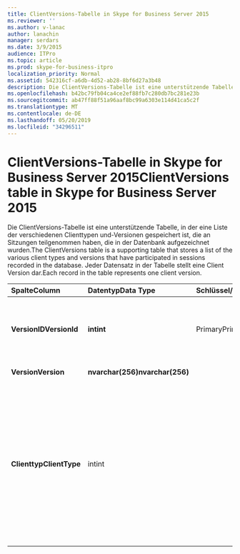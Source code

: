 ```yaml
---
title: ClientVersions-Tabelle in Skype for Business Server 2015
ms.reviewer: ''
ms.author: v-lanac
author: lanachin
manager: serdars
ms.date: 3/9/2015
audience: ITPro
ms.topic: article
ms.prod: skype-for-business-itpro
localization_priority: Normal
ms.assetid: 542316cf-a6db-4d52-ab28-8bf6d27a3b48
description: Die ClientVersions-Tabelle ist eine unterstützende Tabelle, in der eine Liste der verschiedenen Clienttypen und-Versionen gespeichert ist, die an Sitzungen teilgenommen haben, die in der Datenbank aufgezeichnet wurden. Jeder Datensatz in der Tabelle stellt eine Client Version dar.
ms.openlocfilehash: b42bc79fb04ca4ce2ef88fb7c280db7bc281e23b
ms.sourcegitcommit: ab47ff88f51a96aaf8bc99a6303e114d41ca5c2f
ms.translationtype: MT
ms.contentlocale: de-DE
ms.lasthandoff: 05/20/2019
ms.locfileid: "34296511"
---
```

# <a name="clientversions-table-in-skype-for-business-server-2015"></a><span data-ttu-id="2a66b-104">ClientVersions-Tabelle in Skype for Business Server 2015</span><span class="sxs-lookup"><span data-stu-id="2a66b-104">ClientVersions table in Skype for Business Server 2015</span></span>
 
<span data-ttu-id="2a66b-105">Die ClientVersions-Tabelle ist eine unterstützende Tabelle, in der eine Liste der verschiedenen Clienttypen und-Versionen gespeichert ist, die an Sitzungen teilgenommen haben, die in der Datenbank aufgezeichnet wurden.</span><span class="sxs-lookup"><span data-stu-id="2a66b-105">The ClientVersions table is a supporting table that stores a list of the various client types and versions that have participated in sessions recorded in the database.</span></span> <span data-ttu-id="2a66b-106">Jeder Datensatz in der Tabelle stellt eine Client Version dar.</span><span class="sxs-lookup"><span data-stu-id="2a66b-106">Each record in the table represents one client version.</span></span>
  
|<span data-ttu-id="2a66b-107">**Spalte**</span><span class="sxs-lookup"><span data-stu-id="2a66b-107">**Column**</span></span>|<span data-ttu-id="2a66b-108">**Datentyp**</span><span class="sxs-lookup"><span data-stu-id="2a66b-108">**Data Type**</span></span>|<span data-ttu-id="2a66b-109">**Schlüssel/Index**</span><span class="sxs-lookup"><span data-stu-id="2a66b-109">**Key/Index**</span></span>|<span data-ttu-id="2a66b-110">**Details**</span><span class="sxs-lookup"><span data-stu-id="2a66b-110">**Details**</span></span>|
|:-----|:-----|:-----|:-----|
|<span data-ttu-id="2a66b-111">**VersionID**</span><span class="sxs-lookup"><span data-stu-id="2a66b-111">**VersionId**</span></span> <br/> |<span data-ttu-id="2a66b-112">**int**</span><span class="sxs-lookup"><span data-stu-id="2a66b-112">**int**</span></span> <br/> |<span data-ttu-id="2a66b-113">Primary</span><span class="sxs-lookup"><span data-stu-id="2a66b-113">Primary</span></span>  <br/> |<span data-ttu-id="2a66b-114">Eindeutige Nummer, die diesen Clienttyp und die Version identifiziert.</span><span class="sxs-lookup"><span data-stu-id="2a66b-114">Unique number identifying this client type and version.</span></span>  <br/> |
|<span data-ttu-id="2a66b-115">**Version**</span><span class="sxs-lookup"><span data-stu-id="2a66b-115">**Version**</span></span> <br/> |<span data-ttu-id="2a66b-116">**nvarchar(256)**</span><span class="sxs-lookup"><span data-stu-id="2a66b-116">**nvarchar(256)**</span></span> <br/> ||<span data-ttu-id="2a66b-117">Versionsname.</span><span class="sxs-lookup"><span data-stu-id="2a66b-117">Version name.</span></span>  <br/> |
|<span data-ttu-id="2a66b-118">**Clienttyp**</span><span class="sxs-lookup"><span data-stu-id="2a66b-118">**ClientType**</span></span> <br/> |<span data-ttu-id="2a66b-119">int</span><span class="sxs-lookup"><span data-stu-id="2a66b-119">int</span></span>  <br/> ||<span data-ttu-id="2a66b-120">Gibt den Typ des in der Sitzung verwendeten Clients an.</span><span class="sxs-lookup"><span data-stu-id="2a66b-120">Specifies the type of client used in the session.</span></span> <span data-ttu-id="2a66b-121">Weitere Informationen finden Sie in der [UserAgentDef-Tabelle](useragentdef.md) .</span><span class="sxs-lookup"><span data-stu-id="2a66b-121">See the [UserAgentDef table](useragentdef.md) for more information.</span></span> <br/> <span data-ttu-id="2a66b-122">Dieses Feld wurde in Microsoft lync Server 2013 eingeführt.</span><span class="sxs-lookup"><span data-stu-id="2a66b-122">This field was introduced in Microsoft Lync Server 2013.</span></span>  <br/> |
   

